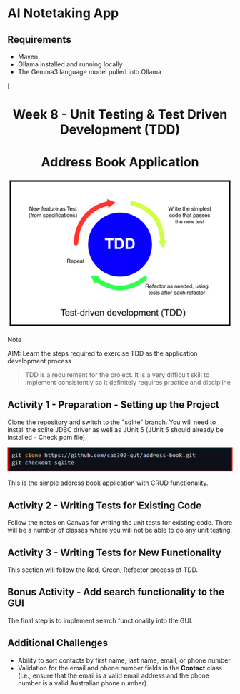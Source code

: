 # AI Notetaking App

## Requirements
- Maven
- Ollama installed and running locally
- The Gemma3 language model pulled into Ollama

[<h1 align="center">Week 8 - Unit Testing & Test Driven Development (TDD)</h1>

<h1 align="center">Address Book Application</h1>

![Image of Test Driven Development Cycle](/images/AdobeStock_656534510.jpeg)

> [!NOTE]
AIM: Learn the steps required to exercise TDD as the application development process
> TDD is a requirement for the project. It is a very difficult skill to implement consistently so it definitely requires practice and discipline

## Activity 1 - Preparation - Setting up the Project

Clone the repository and switch to the "sqlite" branch. You will need to install the sqlite JDBC driver as well as JUnit 5 (JUnit 5 should already be installed - Check pom file).

![Clone repo instructions command](/images/clonerepo8.png)

This is the simple address book application with CRUD functionality.


## Activity 2 - Writing Tests for Existing Code
Follow the notes on Canvas for writing the unit tests for existing code. There will be a number of classes where you will not be able to do any unit testing.

## Activity 3 - Writing Tests for New Functionality
This section will follow the Red, Green, Refactor process of TDD.

## Bonus Activity - Add search functionality to the GUI
The final step is to implement search functionality into the GUI.

## Additional Challenges
+ Ability to sort contacts by first name, last name, email, or phone number.
+ Validation for the email and phone number fields in the **Contact** class (i.e., ensure that the email is a valid email address and the phone number is a valid Australian phone number).
